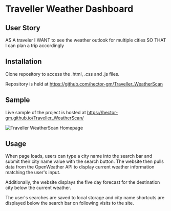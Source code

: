 # Traveller Weather Dashboard

## User Story
AS A traveler
I WANT to see the weather outlook for multiple cities
SO THAT I can plan a trip accordingly

## Installation
Clone repository to access the .html, .css and .js files.

Repository is held at https://github.com/hector-gm/Traveller_WeatherScan

## Sample
Live sample of the project is hosted at https://hector-gm.github.io/Traveller_WeatherScan/

![Traveller WeatherScan Homepage](Traveller_WeatherScan_Homepage.png)

## Usage
When page loads, users can type a city name into the search bar and submit their city name value with the search button. The website then pulls data from the OpenWeather API to display current weather information matching the user's input. 

Additionally, the website displays the five day forecast for the destination city below the current weather.

The user's searches are saved to local storage and city name shortcuts are displayed below the search bar on following visits to the site.
